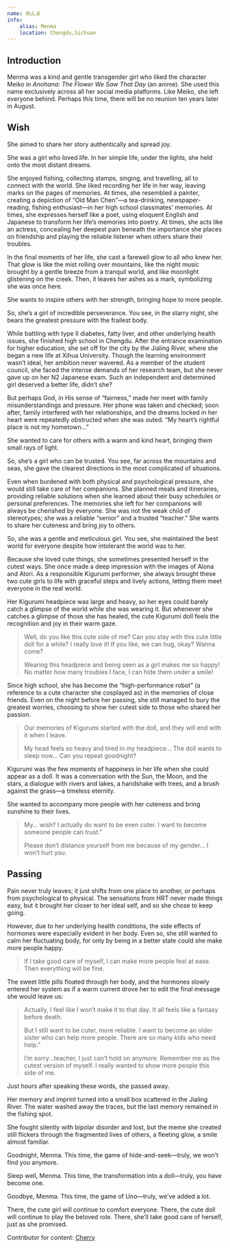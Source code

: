 ```yaml
---
name: めんま
info:
    alias: Menma
    location: Chengdu,Sichuan
---
```


## Introduction

Menma was a kind and gentle transgender girl who liked the character Meiko in *Anohana: The Flower We Saw That Day* (an anime).
She used this name exclusively across all her social media platforms.
Like Meiko, she left everyone behind.
Perhaps this time, there will be no reunion ten years later in August.

## Wish

She aimed to share her story authentically and spread joy.

She was a girl who loved life. In her simple life, under the lights, she held onto the most distant dreams.

She enjoyed fishing, collecting stamps, singing, and travelling, all to connect with the world. She liked recording her life in her way, leaving marks on the pages of memories. At times, she resembled a painter, creating a depiction of “Old Man Chen”—a tea-drinking, newspaper-reading, fishing enthusiast—in her high school classmates’ memories. At times, she expresses herself like a poet, using eloquent English and Japanese to transform her life’s memories into poetry. At times, she acts like an actress, concealing her deepest pain beneath the importance she places on friendship and playing the reliable listener when others share their troubles.

In the final moments of her life, she cast a farewell glow to all who knew her. That glow is like the mist rolling over mountains, like the night music brought by a gentle breeze from a tranquil world, and like moonlight glistening on the creek. Then, it leaves her ashes as a mark, symbolizing she was once here.

She wants to inspire others with her strength, bringing hope to more people.

So, she’s a girl of incredible perseverance. You see, in the starry night, she bears the greatest pressure with the frailest body.

While battling with type II diabetes, fatty liver, and other underlying health issues, she finished high school in Chengdu.
After the entrance examination for higher education, she set off for the city by the Jialing River, where she began a new life at Xihua University.
Though the learning environment wasn’t ideal, her ambition never wavered.
As a member of the student council, she faced the intense demands of her research team, but she never gave up on her N2 Japanese exam.
Such an independent and determined girl deserved a better life, didn’t she?

But perhaps God, in His sense of “fairness,” made her meet with family misunderstandings and pressure. Her phone was taken and checked; soon after, family interfered with her relationships, and the dreams locked in her heart were repeatedly obstructed when she was outed.
“My heart’s rightful place is not my hometown…”

She wanted to care for others with a warm and kind heart, bringing them small rays of light.

So, she’s a girl who can be trusted. You see, far across the mountains and seas, she gave the clearest directions in the most complicated of situations.

Even when burdened with both physical and psychological pressure, she would still take care of her companions.
She planned meals and itineraries, providing reliable solutions when she learned about their busy schedules or personal preferences. The memories she left for her companions will always be cherished by everyone. She was not the weak child of stereotypes; she was a reliable “senior” and a trusted “teacher.”
She wants to share her cuteness and bring joy to others.

So, she was a gentle and meticulous girl. You see, she maintained the best world for everyone despite how intolerant the world was to her.

Because she loved cute things, she sometimes presented herself in the cutest ways.
She once made a deep impression with the images of Alona and Atori. As a responsible Kigurumi performer, she always brought these two cute girls to life with graceful steps and lively actions, letting them meet everyone in the real world.

Her Kigurumi headpiece was large and heavy, so her eyes could barely catch a glimpse of the world while she was wearing it. But whenever she catches a glimpse of those she has healed, the cute Kigurumi doll feels the recognition and joy in their warm gaze.

> Well, do you like this cute side of me? Can you stay with this cute little doll for a while? I really love it! If you like, we can hug, okay? Wanna come?
>
> Wearing this headpiece and being seen as a girl makes me so happy! No matter how many troubles I face, I can hide them under a smile!

Since high school, she has become the “high-performance robot” (a reference to a cute character she cosplayed as) in the memories of close friends. Even on the night before her passing, she still managed to bury the greatest worries, choosing to show her cutest side to those who shared her passion.

> Our memories of Kigurumi started with the doll, and they will end with it when I leave.
>
> My head feels so heavy and tired in my headpiece... The doll wants to sleep now... Can you repeat goodnight?

Kigurumi was the few moments of happiness in her life when she could appear as a doll. It was a conversation with the Sun, the Moon, and the stars, a dialogue with rivers and lakes, a handshake with trees, and a brush against the grass—a timeless eternity.

She wanted to accompany more people with her cuteness and bring sunshine to their lives.

> My... wish? I actually do want to be even cuter. I want to become someone people can trust.”
>
> Please don’t distance yourself from me because of my gender... I won’t hurt you.

## Passing

Pain never truly leaves; it just shifts from one place to another, or perhaps from psychological to physical. The sensations from HRT never made things easy, but it brought her closer to her ideal self, and so she chose to keep going.

However, due to her underlying health conditions, the side effects of hormones were especially evident in her body. Even so, she still wanted to calm her fluctuating body, for only by being in a better state could she make more people happy.

> If I take good care of myself, I can make more people feel at ease. Then everything will be fine.

The sweet little pills floated through her body, and the hormones slowly entered her system as if a warm current drove her to edit the final message she would leave us:

> Actually, I feel like I won’t make it to that day. It all feels like a fantasy before death.
>
> But I still want to be cuter, more reliable. I want to become an older sister who can help more people. There are so many kids who need help.”
>
> I’m sorry...teacher, I just can’t hold on anymore. Remember me as the cutest version of myself. I really wanted to show more people this side of me.

Just hours after speaking these words, she passed away.

Her memory and imprint turned into a small box scattered in the Jialing River. The water washed away the traces, but the last memory remained in the fishing spot.

She fought silently with bipolar disorder and lost, but the meme she created still flickers through the fragmented lives of others, a fleeting glow, a smile almost familiar.

Goodnight, Menma. This time, the game of hide-and-seek—truly, we won’t find you anymore.

Sleep well, Menma. This time, the transformation into a doll—truly, you have become one.

Goodbye, Menma. This time, the game of Uno—truly, we’ve added a lot.

There, the cute girl will continue to comfort everyone. There, the cute doll will continue to play the beloved role. There, she’ll take good care of herself, just as she promised.

Contributor for content: [Cherry](https://github.com/dongguacute)
